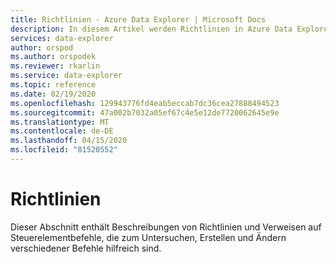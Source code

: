 ```yaml
---
title: Richtlinien - Azure Data Explorer | Microsoft Docs
description: In diesem Artikel werden Richtlinien in Azure Data Explorer beschrieben.
services: data-explorer
author: orspod
ms.author: orspodek
ms.reviewer: rkarlin
ms.service: data-explorer
ms.topic: reference
ms.date: 02/19/2020
ms.openlocfilehash: 129943776fd4eab5eccab7dc36cea27888494523
ms.sourcegitcommit: 47a002b7032a05ef67c4e5e12de7720062645e9e
ms.translationtype: MT
ms.contentlocale: de-DE
ms.lasthandoff: 04/15/2020
ms.locfileid: "81520552"
---
```

# <a name="policies"></a>Richtlinien

Dieser Abschnitt enthält Beschreibungen von Richtlinien und Verweisen auf Steuerelementbefehle, die zum Untersuchen, Erstellen und Ändern verschiedener Befehle hilfreich sind.
